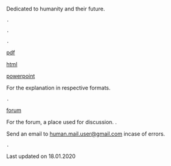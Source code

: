 Dedicated to humanity and their future.

    .
    
    .
    
    .
    
[pdf](https://fate-of-humanity.github.io/pdf.pdf)

[html](https://fate-of-humanity.github.io/html.html)

[powerpoint](https://drive.google.com/open?id=1dtSN5e22fYNNCulnBboN8eZ605uLAUd_)

For the explanation in respective formats.

    .
    
[forum](http://fate-of-humanity.boards.net)
 
For the forum, a place used for discussion.
    .

Send an email to human.mail.user@gmail.com incase of errors.

    .

Last updated on 18.01.2020
